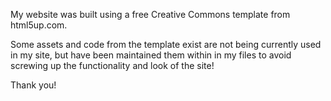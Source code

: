 My website was built using a free Creative Commons template from html5up.com. 

Some assets and code from the template exist are not being currently used in my site, but have been maintained them within in my files to avoid screwing up the functionality and look of the site!

Thank you!
